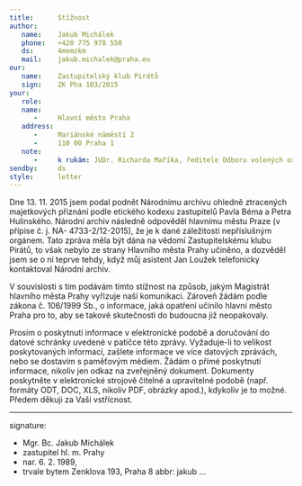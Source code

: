 ```yaml
---
title:      Stížnost
author:
   name:    Jakub Michálek
   phone:   +420 775 978 550
   ds:      4memzkm
   mail:    jakub.michalek@praha.eu
our:
   name:    Zastupitelský klub Pirátů
   sign:    ZK Pha 103/2015
your:
   role:    
   name:    
      -     Hlavní město Praha
   address:
      -     Mariánské náměstí 2
      -     110 00 Praha 1
   note:
      -     k rukám: JUDr. Richarda Maříka, ředitele Odboru volených orgánů
sendby:     ds
style:      letter
---
```


Dne 13. 11. 2015 jsem podal podnět Národnímu archivu ohledně ztracených majetkových přiznání podle etického kodexu zastupitelů Pavla Béma a Petra Hulinského. Národní archiv následně odpověděl hlavnímu městu Praze (v přípise č. j. NA- 4733-2/12-2015), že je k dané záležitosti nepříslušným orgánem. Tato zpráva měla být dána na vědomí Zastupitelskému klubu Pirátů, to však nebylo ze strany Hlavního města Prahy učiněno, a dozvěděl jsem se o ní teprve tehdy, když můj asistent Jan Loužek telefonicky kontaktoval Národní archiv.

V souvislosti s tím podávám tímto stížnost na způsob, jakým Magistrát hlavního města Prahy vyřizuje naší komunikaci. Zároveň žádám podle zákona č. 106/1999 Sb., o informace, jaká opatření učinilo hlavní město Praha pro to, aby se takové skutečnosti do budoucna již neopakovaly. 

Prosím o poskytnutí informace v elektronické podobě a doručování do datové schránky uvedené v patičce této zprávy. Vyžaduje-li to velikost poskytovaných informací, zašlete informace ve více datových zprávách, nebo se dostavím s paměťovým médiem. Žádám o přímé poskytnutí informace, nikoliv jen odkaz na zveřejněný dokument. Dokumenty poskytněte v elektronické strojově čitelné a upravitelné podobě (např. formáty ODT, DOC, XLS, nikoliv PDF, obrázky apod.), kdykoliv je to možné. Předem děkuji za Vaši vstřícnost. 

---
signature:
  - Mgr. Bc. Jakub Michálek
  - zastupitel hl. m. Prahy
  - nar. 6. 2. 1989, 
  - trvale bytem Zenklova 193, Praha 8
abbr:       jakub
...
